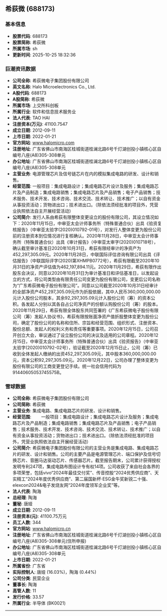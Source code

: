 ## 希荻微 (688173)

### 基本信息

- **股票代码**: 688173
- **股票简称**: 希荻微
- **所属市场**: sh
- **更新时间**: 2025-10-25 18:32:36

### 巨潮资讯数据

- **公司全称**: 希荻微电子集团股份有限公司
- **英文名称**: Halo Microelectronics Co., Ltd.
- **A股代码**: 688173
- **A股简称**: 希荻微
- **所属市场**: 上交所科创板
- **所属行业**: 软件和信息技术服务业
- **法人代表**: TAO HAI
- **注册资本(万元)**: 41100.7547
- **成立日期**: 2012-09-11
- **上市日期**: 2022-01-21
- **官方网站**: www.halomicro.com
- **注册地址**: 广东省佛山市南海区桂城街道桂澜北路6号千灯湖创投小镇核心区自编号八座(A8)305-308单元
- **办公地址**: 广东省佛山市南海区桂城街道桂澜北路6号千灯湖创投小镇核心区自编号八座(A8)305-308单元
- **主营业务**: 电源管理芯片及信号链芯片在内的模拟集成电路的研发、设计和销售。
- **经营范围**: 一般项目：集成电路设计；集成电路芯片设计及服务；集成电路芯片及产品制造；集成电路销售；集成电路芯片及产品销售；电子产品销售；技术服务、技术开发、技术咨询、技术交流、技术转让、技术推广；以自有资金从事投资活动；货物进出口；技术进出口。（除依法须经批准的项目外，凭营业执照依法自主开展经营活动）
- **公司简介**: 发行人系由希荻有限整体变更设立的股份有限公司，其设立情况如下：2020年11月15日，中审亚太会计师事务所（特殊普通合伙）出具《验资复核报告》（中审亚太验字(2020)010792-01号），对发行人整体变更为股份公司前的注册资本到位情况进行复核确认。2020年11月28日，中审亚太会计师事务所（特殊普通合伙）出具《审计报告》（中审亚太审字(2020)010718号），确认截至审计基准日2020年10月31日，希荻有限经审计的净资产为452,297,305.09元。2020年11月28日，中联国际评估咨询有限公司出具《评估报告》（中联国际评字(2020)第XHMPB0772号），希荻有限截至2020年10月31日的净资产评估值为462,197,894.11元。2020年11月29日，希荻有限作出股东会决议，同意以2020年10月31日为审计基准日和评估基准日，以发起设立的方式，将公司类型由有限责任公司变更为股份有限公司，变更后公司名称为“广东希荻微电子股份有限公司”。同意以公司截至2020年10月31日经审计的全部净资产452,297,305.09元作为折股依据，其中人民币360,000,000.00元计入股份公司股本，其余92,297,305.09元计入股份公司（筹）的资本公积。各发起人分别以其各自占公司净资产的份额认购股份公司（筹）的股本。2020年11月29日，希荻有限全体股东共同签署的《广东希荻微电子股份有限公司（筹）发起人协议书》，希荻有限按账面净资产值折股整体变更为股份公司，确定了股份公司的名称和住所、宗旨和经营范围、组织形式、注册资本、股份总额、发起人的权利义务和责任等重要事项。2020年12月15日，公司召开创立大会，审议通过了设立股份公司的决议及适用的公司章程。2020年12月15日，中审亚太会计师事务所（特殊普通合伙）出具《验资报告》（中审亚太验字(2020)010792-02号），验证截至2020年12月15日止，公司（筹）已收到全体发起人缴纳的出资452,297,305.09元，其中股本360,000,000.00元，资本公积92,297,305.09元。2020年12月22日，公司办理了整体变更为股份有限公司的工商变更登记手续。统一社会信用代码为91440605053745575B。

### 雪球数据

- **公司全称**: 希荻微电子集团股份有限公司
- **公司简称**: 希荻微
- **主营业务**: 集成电路、集成电路芯片的研发、设计和销售。
- **经营范围**: 　　一般项目：集成电路设计；集成电路芯片设计及服务；集成电路芯片及产品制造；集成电路销售；集成电路芯片及产品销售；电子产品销售；技术服务、技术开发、技术咨询、技术交流、技术转让、技术推广；以自有资金从事投资活动；货物进出口；技术进出口。（除依法须经批准的项目外，凭营业执照依法自主开展经营活动）
- **公司简介**: 希荻微电子集团股份有限公司的主营业务是集成电路、集成电路芯片的研发、设计和销售。公司的主要产品是电源管理芯片、端口保护及信号切换芯片、音圈马达驱动芯片、传感器芯片。截至报告期末，公司累计获得授权发明专利247项，集成电路布图设计专有权14项。公司收获了来自社会各界的多项荣誉，包括vivo“2024年最佳交付奖”、传音控股“2024优秀供应商”、天实精工“2024年度优秀供应商”、第二届国新杯·ESG金牛奖新锐二十强、elexcon2024&电子发烧友网“2024年度领军企业奖”等。
- **法人代表**: 陶海
- **总经理**: 陶海
- **董秘**: 唐娅
- **成立日期**: 2012-09-11
- **注册资本(元)**: 41100.75万元
- **员工人数**: 344
- **官方网站**: www.halomicro.cn
- **注册地址**: 广东省佛山市南海区桂城街道桂澜北路6号千灯湖创投小镇核心区自编号八座(A8)305-308单元(住所申报)
- **办公地址**: 广东省佛山市南海区桂城街道桂澜北路6号千灯湖创投小镇核心区自编号八座(A8)305-308单元
- **上市日期**: 2022-01-21
- **所属省份**: 广东省
- **实际控制人**: 唐娅 (16.03%)，陶海 (0.44%)
- **公司分类**: 民营企业
- **董事长**: 陶海
- **高管人数**: 11
- **发行价格**: 33.57
- **所属行业**: 半导体 (BK0021)

---